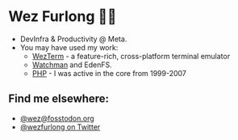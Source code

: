 # Wez Furlong 💓🦀

* DevInfra & Productivity @ Meta.
* You may have used my work:
  * [WezTerm](https://wezfurlong.org/wezterm) - a feature-rich, cross-platform terminal emulator
  * [Watchman](https://facebook.github.io/watchman/) and EdenFS.
  * [PHP](https://www.php.net/) - I was active in the core from 1999-2007

## Find me elsewhere:

* [@wez@fosstodon.org](https://fosstodon.org/@wez)
* [@wezfurlong on Twitter](https://twitter.com/wezfurlong)

